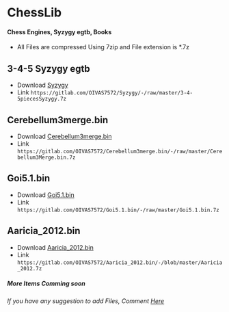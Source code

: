 # ChessLib

#### Chess Engines, Syzygy egtb, Books
- All Files are compressed Using 7zip and File extension is *.7z

## 3-4-5 Syzygy egtb
- Download [Syzygy](https://gitlab.com/OIVAS7572/syzygy/-/raw/master/3-4-5piecesSyzygy.7z)
- Link `https://gitlab.com/OIVAS7572/Syzygy/-/raw/master/3-4-5piecesSyzygy.7z`

## Cerebellum3merge.bin
- Download [Cerebellum3merge.bin](https://gitlab.com/OIVAS7572/Cerebellum3merge.bin/-/raw/master/Cerebellum3Merge.bin.7z)
- Link `https://gitlab.com/OIVAS7572/Cerebellum3merge.bin/-/raw/master/Cerebellum3Merge.bin.7z`

## Goi5.1.bin
- Download [Goi5.1.bin](https://gitlab.com/OIVAS7572/Goi5.1.bin/-/raw/master/Goi5.1.bin.7z)
- Link `https://gitlab.com/OIVAS7572/Goi5.1.bin/-/raw/master/Goi5.1.bin.7z`

## Aaricia_2012.bin
- Download [Aaricia_2012.bin](https://gitlab.com/OIVAS7572/Aaricia_2012.bin/-/blob/master/Aaricia_2012.7z)
- Link `https://gitlab.com/OIVAS7572/Aaricia_2012.bin/-/blob/master/Aaricia_2012.7z`

##### More Items Comming soon

###### If you have any suggestion to add Files, Comment [Here](https://github.com/OIVAS7572/ChessLib/issues/1)
